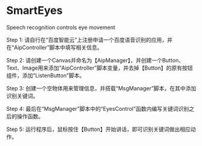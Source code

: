 # SmartEyes
Speech recognition controls eye movement

Step 1:
请自行在“百度智能云”上注册申请一个百度语音识别的应用，并在“AipController”脚本中填写相关信息。

Step 2:
请创建一个Canvas并命名为【AipManager】，并创建一个Button、Text、Image用来添加“AipController”脚本变量，并去掉【Button】的原有按钮组件，添加“ListenButton”脚本。

Step 3:
创建一个空物体用来管理信息，并搭载“MsgManager”脚本，在其中添加识别关键词。

Step 4:
最后在“MsgManager”脚本中的“EyesControl”函数内编写关键词识别之后的操作函数。

Step 5:
运行程序后，鼠标按住【Button】开始讲话，即可识别关键词做出相应动作。